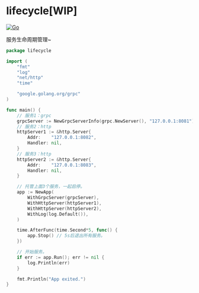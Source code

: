 # lifecycle[WIP]

[![Go](https://github.com/bunnier/lifecycle/actions/workflows/go.yml/badge.svg)](https://github.com/bunnier/lifecycle/actions/workflows/go.yml)

服务生命周期管理~

```go
package lifecycle

import (
	"fmt"
	"log"
	"net/http"
	"time"

	"google.golang.org/grpc"
)

func main() {
	// 服务1：grpc
	grpcServer := NewGrpcServerInfo(grpc.NewServer(), "127.0.0.1:8081")
	// 服务2：http
	httpServer1 := &http.Server{
		Addr:    "127.0.0.1:8082",
		Handler: nil,
	}
	// 服务3：http
	httpServer2 := &http.Server{
		Addr:    "127.0.0.1:8083",
		Handler: nil,
	}

	// 托管上面3个服务，一起启停。
	app := NewApp(
		WithGrpcServer(grpcServer),
		WithHttpServer(httpServer1),
		WithHttpServer(httpServer2),
		WithLog(log.Default()),
	)

	time.AfterFunc(time.Second*5, func() {
		app.Stop() // 5s后退出所有服务。
	})

	// 开始服务。
	if err := app.Run(); err != nil {
		log.Println(err)
	}

	fmt.Println("App exited.")
}

```
